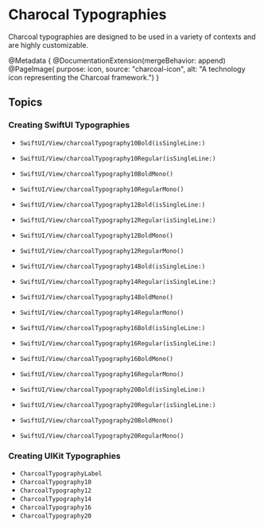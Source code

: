 # Charocal Typographies

Charcoal typographies are designed to be used in a variety of contexts and are highly customizable.

@Metadata {
    @DocumentationExtension(mergeBehavior: append)
    @PageImage(
        purpose: icon, 
        source: "charcoal-icon", 
        alt: "A technology icon representing the Charcoal framework.")
}

## Topics

### Creating SwiftUI Typographies

- ``SwiftUI/View/charcoalTypography10Bold(isSingleLine:)``
- ``SwiftUI/View/charcoalTypography10Regular(isSingleLine:)``
- ``SwiftUI/View/charcoalTypography10BoldMono()``
- ``SwiftUI/View/charcoalTypography10RegularMono()``

- ``SwiftUI/View/charcoalTypography12Bold(isSingleLine:)``
- ``SwiftUI/View/charcoalTypography12Regular(isSingleLine:)``
- ``SwiftUI/View/charcoalTypography12BoldMono()``
- ``SwiftUI/View/charcoalTypography12RegularMono()``

- ``SwiftUI/View/charcoalTypography14Bold(isSingleLine:)``
- ``SwiftUI/View/charcoalTypography14Regular(isSingleLine:)``
- ``SwiftUI/View/charcoalTypography14BoldMono()``
- ``SwiftUI/View/charcoalTypography14RegularMono()``

- ``SwiftUI/View/charcoalTypography16Bold(isSingleLine:)``
- ``SwiftUI/View/charcoalTypography16Regular(isSingleLine:)``
- ``SwiftUI/View/charcoalTypography16BoldMono()``
- ``SwiftUI/View/charcoalTypography16RegularMono()``

- ``SwiftUI/View/charcoalTypography20Bold(isSingleLine:)``
- ``SwiftUI/View/charcoalTypography20Regular(isSingleLine:)``
- ``SwiftUI/View/charcoalTypography20BoldMono()``
- ``SwiftUI/View/charcoalTypography20RegularMono()``


### Creating UIKit Typographies

- ``CharcoalTypographyLabel``
- ``CharcoalTypography10``
- ``CharcoalTypography12``
- ``CharcoalTypography14``
- ``CharcoalTypography16``
- ``CharcoalTypography20``
